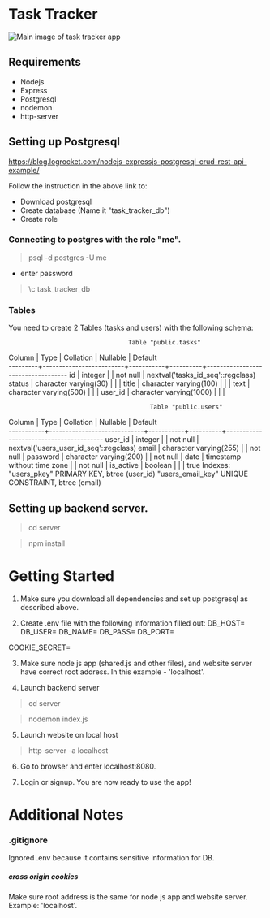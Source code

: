 # Task Tracker
![Main image of task tracker app](https://github.com/t-tran2/task-tracker/tree/master/website/images/task-tracker-main.png)

## Requirements
- Nodejs
- Express
- Postgresql
- nodemon
- http-server

## Setting up Postgresql
https://blog.logrocket.com/nodejs-expressjs-postgresql-crud-rest-api-example/

Follow the instruction in the above link to:
- Download postgresql
- Create database (Name it "task_tracker_db")
- Create role 

### Connecting to postgres with the role "me".
> psql -d postgres -U me

- enter password

> \c task_tracker_db

### Tables 
You need to create 2 Tables (tasks and users) with the following schema:

                                     Table "public.tasks"
 Column  |          Type           | Collation | Nullable |              Default              
---------+-------------------------+-----------+----------+-----------------------------------
 id      | integer                 |           | not null | nextval('tasks_id_seq'::regclass)
 status  | character varying(30)   |           |          | 
 title   | character varying(100)  |           |          | 
 text    | character varying(500)  |           |          | 
 user_id | character varying(1000) |           |          | 

                                           Table "public.users"
  Column   |            Type             | Collation | Nullable |                Default                 
-----------+-----------------------------+-----------+----------+----------------------------------------
 user_id   | integer                     |           | not null | nextval('users_user_id_seq'::regclass)
 email     | character varying(255)      |           | not null | 
 password  | character varying(200)      |           | not null | 
 date      | timestamp without time zone |           | not null | 
 is_active | boolean                     |           |          | true
Indexes:
    "users_pkey" PRIMARY KEY, btree (user_id)
    "users_email_key" UNIQUE CONSTRAINT, btree (email)

## Setting up backend server.
> cd server

> npm install


# Getting Started
1. Make sure you download all dependencies and set up postgresql as described
above.

2. Create .env file with the following information filled out:
DB_HOST=
DB_USER=
DB_NAME=
DB_PASS=
DB_PORT=

COOKIE_SECRET=

3. Make sure node js app (shared.js and other files), and website server have correct
root address. In this example - 'localhost'.

4. Launch backend server
> cd server

> nodemon index.js

5. Launch website on local host
> http-server -a localhost

6. Go to browser and enter localhost:8080.

7. Login or signup. You are now ready to use the app!

# Additional Notes
### .gitignore
Ignored .env because it contains sensitive information for DB.

##### cross origin cookies
Make sure root address is the same for node js app and website server. Example:
'localhost'.